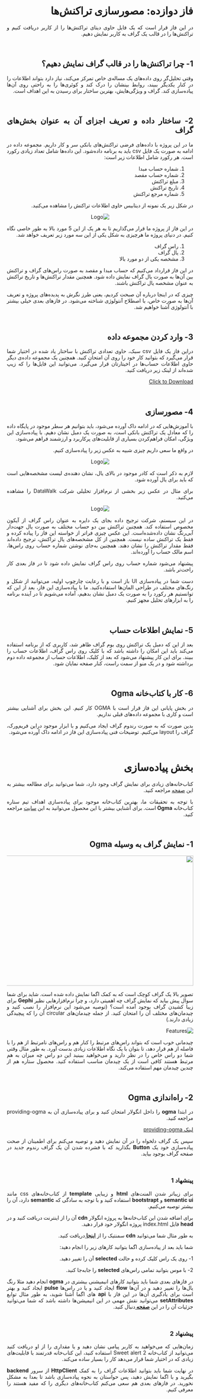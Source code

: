 <div dir="rtl" align='justify'>

# فاز دوازده: مصورسازی تراکنش‌ها

در این فاز قرار است که یک فایل حاوی دیتای تراکنش‌ها را از کاربر دریافت کنیم و تراکنش‌ها را در قالب یک گراف به کاربر نمایش دهیم. 

<br> 

## 1- چرا تراکنش‌ها را در قالب گراف نمایش دهیم؟
وقتی تحلیل‌گر روی داد‌ه‌های یک مساله‌ی خاص تمرکز می‌کند، نیاز دارد بتواند اطلاعات را در کنار یکدیگر ببیند، روابط بینشان را درک کند و کوئری‌ها را به راحتی روی آن‌ها پیاده‌سازی کند. گراف و ویژگی‌هایش، بهترین ساختار برای رسیدن به این اهداف‌ است.

<br> 

## 2- ساختار داده و تعریف اجزای آن به عنوان بخش‌های گراف
ما در این پروژه با داده‌های فرضی تراکنش‌های بانکی سر و کار داریم. مجموعه داده در ادامه به صورت یک فایل csv باید به برنامه داده‌شود. این داده‌ها شامل تعداد زیادی رکورد است. هر رکورد شامل اطلاعات زیر است:

1. شماره حساب مبدا
2. شماره حساب مقصد
3. مبلغ تراکنش
4. تاریخ تراکنش
5. شماره مرجع تراکنش

در شکل زیر یک نمونه از دیتابیس حاوی اطلاعات تراکنش را مشاهده می‌کنید.

<p align="center" style="width:70% text-align:center;" ><img src="dataBase.jpg" alt="Logo"  align="cneter"  style="center"></p>

در این فاز از پروژه ما قرار می‌گذاریم تا به هر یک از این 5 مورد بالا به طور خاصی نگاه کنیم. در دنیای پروژه ما هرچیزی به شکل یکی از این سه مورد زیر تعریف خواهد شد.

1. راس گراف
2. یال گراف
3. مشخصه یکی از دو مورد بالا

در این فاز قرارداد می‌کنیم که حساب مبدا و مقصد به صورت راس‌های گراف و تراکنش‌ بین‌ آن‌ها به صورت یال گراف نمایش داده شود. همچنین مقدار تراکنش‌ها و تاریخ تراکنش به عنوان مشخصه یال تراکنش باشند.


چیزی که در اینجا درباره آن صبحت کردیم، یعنی طرز نگرش به پدیده‌های پروژه و تعریف آن‌ها به صورت خاص، با اصطلاح آنتولوژی شناخته می‌شود. در فازهای بعدی خیلی بیشتر با آنتولوژی آشنا خواهیم شد.

<br> 

## 3- وارد‌ کردن مجموعه داده
دراین فاز یک فایل csv
سبک، حاوی تعدادی تراکنش با ساختار یاد شده در اختیار شما قرار می‌گیرد که بتوانید کار خود را روی آن امتحان کنید. همچنین یک مجموعه داده‌ی دیگر حاوی اطلاعات حساب‌ها در اخیتارتان قرار می‌گیرد.
می‌توانید این فایل‌ها را که زیپ شده‌اند از لینک‌ زیر دریافت کنید.

<a href="TestDB.zip" download>Click to Download</a>

<br> 

## 4- مصورسازی

با آموزش‌هایی که در ادامه داک آورده می‌شود، باید بتوانیم هر سطر موجود در پایگاه داده را که معادل یک تراکنش بانکی است، به صورت یک دمبل نشان دهیم. با پیاده‌سازی این ویژگی، امکان فراهم‌کردن بسیاری از قابلیت‌های پرکاربرد و ارزشمند  فراهم می‌شود.

در واقع ما سعی داریم چیزی شبیه به عکس زیر را پیاده‌سازی کنیم.

<p align="center" style="width:70% text-align:center;" ><img src="damble.jpg" alt="Logo"  align="cneter"  style="center"></p>

لازم به ذکر است که کادر موجود در بالای یال، نشان‌ دهنده‌ی لیست مشخصه‌هایی است که باید برای یال آورده شود. 

برای مثال در عکس زیر بخشی از نرم‌افزار تحلیلی شرکت DataWalk را مشاهده می‌کنید.

<p align="center" style="width:70% text-align:center;" ><img src="datawalk.png" alt="Logo"  align="cneter"  style="center"></p>

در این سیستم، شرکت ترجیح داده بجای یک دایره به عنوان راس گراف از آیکون مخصوص استفاده‌ کند. همچنین تراکنش بین دو حساب مختلف به صورت یال جهت‌دار آبی‌رنگ نشان داده‌شده‌است. این عکس چیزی فراتر از خواسته‌ این فاز را پیاده کرده و فقط یک تراکنش ساده نیست. همچنین از کل مشخصه‌های یال تراکنش، ترجیح داده‌اند فقط مقدار تراکنش را نشان‌ دهند. همچنین به‌جای نوشتن شماره حساب روی راس‌ها، اسم مالک حساب را آورده‌اند.

پیشنهاد می‌شود شماره حساب روی راس گراف نمایش داده شود تا در فاز  بعدی کار راحت‌تر باشد.

دست شما در پیاده‌سازی UI 
باز است و با رعایت چارچوپ اولیه، می‌توانید از شکل و رنگ‌های مختلف در طراحی المان‌ها استفاده‌کنید. 
ما با پیاده‌سازی این فاز، بعد از این که توانستیم هر رکورد را به صورت یک دمبل نشان بدهیم، آماده می‌شویم تا در آینده برنامه را به ابزارهای تحلیل مجهز کنیم.

<br> 

## 5- نمایش اطلاعات حساب 
بعد از این که دمبل یک تراکنش روی بوم گراف ظاهر شد، کاربری که از برنامه استفاده می‌کند باید این امکان را داشته باشد که با کلیک روی راس گراف، اطلاعات حساب را ببیند. برای این کار پیشنهاد می‌شود که بعد از کلیک، اطلاعات حساب از مجموعه داده دوم برداشته شود و در یک منو از سمت راست، کنار صفحه نمایان شود.

<br> 

## 6- کار با کتاب‌‌خانه Ogma
در بخش پایانی این فاز قرار است با OGMA کار کنیم.
این بخش برای آشنایی بیشتر است و کاری با مجموعه داده‌‌های قبلی نداریم. 

بدین صورت که به صورت رندوم گراف ایجاد می‌کنیم و با ابزار موجود دراین فریم‌ورک، گراف را layout می‌کنیم. 
توضیحات فنی پیاده‌سازی این فاز در ادامه داک آورده می‌شود.

<br> 

# بخش پیاده‌سازی 

کتاب‌خانه‌های زیادی برای نمایش گراف وجود دارد، شما می‌توانید برای مطالعه
بیشتر به این <a
href="https://medium.com/@Elise_Deux/the-list-of-graph-visualization-libraries-7a7b89aab6a6">صفحه</a>
مراجعه کنید.

با توجه به تحقیقات ما، بهترین کتاب‌خانه موجود برای پیاده‌سازی اهداف تیم ستاره کتاب‌خانه <strong>Ogma
</strong>است. برای آشنایی بیشتر با&nbsp;این محصول می‌توانید به این <a
href="https://doc.linkurio.us/ogma/latest/quickstart.html">سایت</a> مراجعه کنید.

<br> 

## 1- نمایش گراف به وسیله Ogma

<img
src="https://i1.wp.com/linkurio.us/wp-content/uploads/2016/10/Ogma-example-customization.png?ssl=1"
style="height:351px; width:800px">

تصویر بالا یک گراف کوچک است که به کمک اگما نمایش داده شده است. شاید برای
شما سوال پیش بیاید که نمایش گراف چه اهمیتی دارد، و چرا نرم‌افزار‌هایی نظیر <strong>Gephi</strong> برای زیبا
کشیدن گراف بوجود آمده است؟ (توصیه می‌شود این نرم‌افزار را نصب کنید و چیدمان‌های مختلف آن را امتحان کنید. از جمله
چیدمان‌های circular آن را که پیچیدگی زیادی دارند.)

<img alt="Features" src="https://gephi.org/images/screenshots/preview1.png">

چیدمانی خوب است که بتواند راس‌های مرتبط را کنار هم و راس‌های نامرتبط از
هم را با فاصله از هم قرار دهد، تا بتوان با یک نگاه اطلاعات زیادی بدست آورد. به طور مثال وقتی شما دو راس خاص
را در نظر دارید و می‌خواهید ببینید این دو راس چه میزان به هم مرتبط‌ هستند کافی است از یک چیدمان مناسب استفاده کنید.
محصول ستاره هم از چندین چیدمان مهم استفاده می‌کند.

<br> 

## 2- راه‌اندازی Ogma

در ابتدا <strong>ogma‌</strong> را داخل انگولار امتحان کنید و برای پیاده‌سازی آن به providing-ogma مراجعه کنید.

<a href="providing-ogma.md" download>لینک providing-ogma</a>

سپس یک گراف دلخواه را در آن نمایش دهید و توصیه می‌کنم برای اطمینان از صحت
پیاده‌سازی خود یک <strong>Button</strong> بگذارید که با فشرده شدن آن یک گراف رندوم جدید در صفحه گراف بوجود
بیاید.

<br>

### پینشهاد 1
برای زیبا‌تر شدن المنت‌های <strong>html</strong> و زیبایی <strong>template</strong> از کتاب‌خانه‌های css مانند <strong>semantic ui</strong> و
<strong>bootstrapt</strong> استفاده کنید و با توجه به سادگی که <strong>semantic</strong> دارد، آن را بیشتر
توصیه می‌کنیم.

برای اضافه شدن این کتاب‌خانه‌ها به پروژه انگولار <strong>cdn</strong> آن را از اینترنت دریافت کنید و در <strong>head</strong> فایل index.html پروژه انگولار خود قرار
دهید.

به طور مثال شما می‌توانید&nbsp;<strong>cdn</strong> سمنتیک را از <a
href="https://stackoverflow.com/questions/30281258/how-to-use-semantic-ui-cdn"><strong>اینجا
</strong></a>دریافت کنید.

شما باید بعد از پیاده‌سازی اگما بتوانید کارهای زیر را انجام دهید:

1- روی یک راس&nbsp;کلیک کرده و حالت <strong>selected</strong> آن را تغییر دهید.

2- با موس بتوانید تمامی راس‌های <strong>selected</strong> را جا‌به‌جا کنید.

در فاز‌های بعدی شما باید بتوانید کار‌های انیمیشنی بیشتری در <strong>ogma</strong> انجام دهید مثلا رنگ یال‌ها را تغییر دهید و در آن‌ها <strong>flow</strong> ایجاد کنید و یا در راس‌ها
<strong>pulse</strong> ایجاد کنید و بهتر است برای یادگیری آن‌ها در این فاز با <strong>api</strong> های
اگما آشنا شوید، به طور مثال توابع <strong>setAttributes</strong> می‌توانید نقش مهمی در این انیمیشن‌ها داشته
باشد که شما می‌توانید جزئیات آن را در این <a href="https://doc.linkurio.us/ogma/latest/api.html"><strong>صفحه
</strong></a>دنبال کنید.

<br>

### پیشنهاد 2
زمان‌هایی که می‌خواهید به کاربر پیامی نشان
دهید و یا مقداری را از او دریافت کنید می‌توانید از&nbsp;کتاب‌خانه Sweet alert 2 استفاده کنید، این کتاب‌خانه قدرتمند
با قابلیت‌های زیادی که در اختیار شما قرار می‌دهد کار را بسیار ساده می‌کند.

در نهایت شما باید بتوانید اطلاعات گراف را به کمک <strong>HttpClient
</strong>از سرور <strong>backend</strong> بگیرید و با اگما نمایش دهید، پس حواستان به نحوه پیاده‌سازی باشد
تا بعدا&nbsp;به مشکل نخورید. در فاز‌های بعدی هم سعی می‌کنم کتاب‌خانه‌های دیگری را که مفید هستند را معرفی
کنیم.
 </div>

